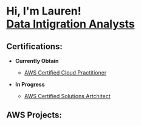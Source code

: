 <h1>Hi, I'm Lauren! <br/><a href="https://www.linkedin.com/in/laurenbolin/">Data Intigration Analysts</a>

<h2>Certifications:</h2>
  
- <b>Currently Obtain</b>
  - [AWS Certified Cloud Practitioner](https://www.credly.com/badges/51d5aee6-4f92-4aa5-8c39-c58cba00bdee)
  
- <b>In Progress</b>
  - [AWS Certified Solutions Artchitect](https://aws.amazon.com/certification/certified-solutions-architect-associate/)

<h2>AWS Projects:</h2>
